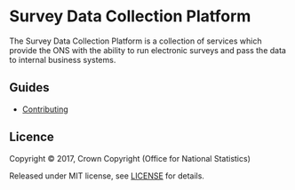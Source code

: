 Survey Data Collection Platform
===============================

The Survey Data Collection Platform is a collection of services which provide
the ONS with the ability to run electronic surveys and pass the data to internal
business systems.

## Guides

  - [Contributing](CONTRIBUTING.md)


## Licence

Copyright ©‎ 2017, Crown Copyright (Office for National Statistics)

Released under MIT license, see [LICENSE](LICENSE.md) for details.
